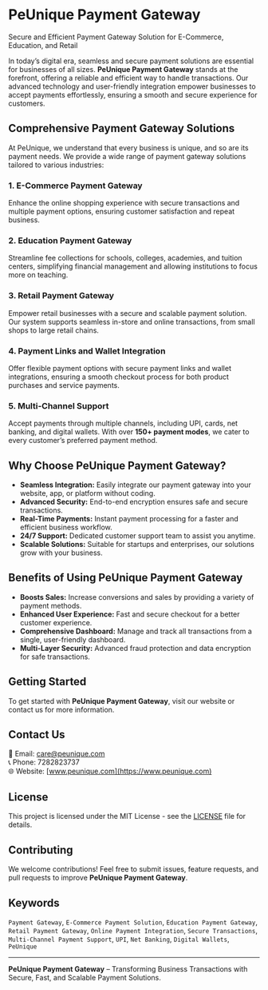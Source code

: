# PeUnique Payment Gateway  

Secure and Efficient Payment Gateway Solution for E-Commerce, Education, and Retail  

In today’s digital era, seamless and secure payment solutions are essential for businesses of all sizes. **PeUnique Payment Gateway** stands at the forefront, offering a reliable and efficient way to handle transactions. Our advanced technology and user-friendly integration empower businesses to accept payments effortlessly, ensuring a smooth and secure experience for customers.  

## Comprehensive Payment Gateway Solutions  
At PeUnique, we understand that every business is unique, and so are its payment needs. We provide a wide range of payment gateway solutions tailored to various industries:  

### 1. E-Commerce Payment Gateway  
Enhance the online shopping experience with secure transactions and multiple payment options, ensuring customer satisfaction and repeat business.  

### 2. Education Payment Gateway  
Streamline fee collections for schools, colleges, academies, and tuition centers, simplifying financial management and allowing institutions to focus more on teaching.  

### 3. Retail Payment Gateway  
Empower retail businesses with a secure and scalable payment solution. Our system supports seamless in-store and online transactions, from small shops to large retail chains.  

### 4. Payment Links and Wallet Integration  
Offer flexible payment options with secure payment links and wallet integrations, ensuring a smooth checkout process for both product purchases and service payments.  

### 5. Multi-Channel Support  
Accept payments through multiple channels, including UPI, cards, net banking, and digital wallets. With over **150+ payment modes**, we cater to every customer’s preferred payment method.  

## Why Choose PeUnique Payment Gateway?  
- **Seamless Integration:** Easily integrate our payment gateway into your website, app, or platform without coding.  
- **Advanced Security:** End-to-end encryption ensures safe and secure transactions.  
- **Real-Time Payments:** Instant payment processing for a faster and efficient business workflow.  
- **24/7 Support:** Dedicated customer support team to assist you anytime.  
- **Scalable Solutions:** Suitable for startups and enterprises, our solutions grow with your business.  

## Benefits of Using PeUnique Payment Gateway  
- **Boosts Sales:** Increase conversions and sales by providing a variety of payment methods.  
- **Enhanced User Experience:** Fast and secure checkout for a better customer experience.  
- **Comprehensive Dashboard:** Manage and track all transactions from a single, user-friendly dashboard.  
- **Multi-Layer Security:** Advanced fraud protection and data encryption for safe transactions.  

## Getting Started  
To get started with **PeUnique Payment Gateway**, visit our website or contact us for more information.  

## Contact Us  
📧 Email: [care@peunique.com](mailto:care@peunique.com)  
📞 Phone: 7282823737  
🌐 Website: [www.peunique.com](https://www.peunique.com)  

## License  
This project is licensed under the MIT License - see the [LICENSE](LICENSE) file for details.  

## Contributing  
We welcome contributions! Feel free to submit issues, feature requests, and pull requests to improve **PeUnique Payment Gateway**.  

## Keywords  
`Payment Gateway`, `E-Commerce Payment Solution`, `Education Payment Gateway`, `Retail Payment Gateway`, `Online Payment Integration`, `Secure Transactions`, `Multi-Channel Payment Support`, `UPI`, `Net Banking`, `Digital Wallets`, `PeUnique`  

---

**PeUnique Payment Gateway** – Transforming Business Transactions with Secure, Fast, and Scalable Payment Solutions.
